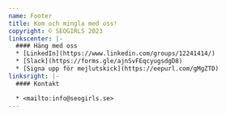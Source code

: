 ```yaml
---
name: Footer
title: Kom och mingla med oss!
copyright: © SEOGIRLS 2023
linkscenter: |-
  #### Häng med oss
  * [LinkedIn](https://www.linkedin.com/groups/12241414/)
  * [Slack](https://forms.gle/ajnSvFEqcyugsdgD8)
  * [Signa upp för mejlutskick](https://eepurl.com/gMgZTD)
linksright: |-
  #### Kontakt

  * <mailto:info@seogirls.se>
---
```


